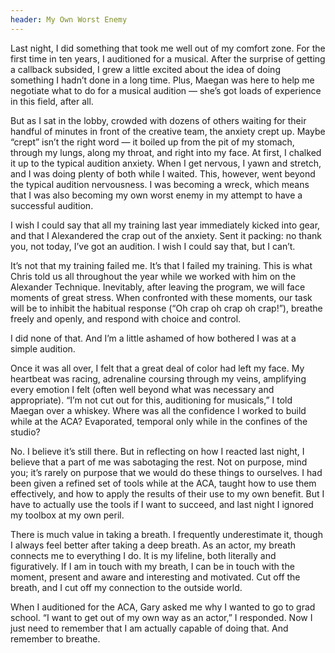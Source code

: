 ```yaml
---
header: My Own Worst Enemy
---
```


Last night, I did something that took me well out of my comfort zone. For the first time in ten years, I auditioned for a musical. After the surprise of getting a callback subsided, I grew a little excited about the idea of doing something I hadn’t done in a long time. Plus, Maegan was here to help me negotiate what to do for a musical audition — she’s got loads of experience in this field, after all.

But as I sat in the lobby, crowded with dozens of others waiting for their handful of minutes in front of the creative team, the anxiety crept up. Maybe “crept” isn’t the right word — it boiled up from the pit of my stomach, through my lungs, along my throat, and right into my face. At first, I chalked it up to the typical audition anxiety. When I get nervous, I yawn and stretch, and I was doing plenty of both while I waited. This, however, went beyond the typical audition nervousness. I was becoming a wreck, which means that I was also becoming my own worst enemy in my attempt to have a successful audition.

I wish I could say that all my training last year immediately kicked into gear, and that I Alexandered the crap out of the anxiety. Sent it packing: no thank you, not today, I’ve got an audition. I wish I could say that, but I can’t.

It’s not that my training failed me. It’s that I failed my training. This is what Chris told us all throughout the year while we worked with him on the Alexander Technique. Inevitably, after leaving the program, we will face moments of great stress. When confronted with these moments, our task will be to inhibit the habitual response (“Oh crap oh crap oh crap!”), breathe freely and openly, and respond with choice and control.

I did none of that. And I’m a little ashamed of how bothered I was at a simple audition.

Once it was all over, I felt that a great deal of color had left my face. My heartbeat was racing, adrenaline coursing through my veins, amplifying every emotion I felt (often well beyond what was necessary and appropriate). “I’m not cut out for this, auditioning for musicals,” I told Maegan over a whiskey. Where was all the confidence I worked to build while at the ACA? Evaporated, temporal only while in the confines of the studio?

No. I believe it’s still there. But in reflecting on how I reacted last night, I believe that a part of me was sabotaging the rest. Not on purpose, mind you; it’s rarely on purpose that we would do these things to ourselves. I had been given a refined set of tools while at the ACA, taught how to use them effectively, and how to apply the results of their use to my own benefit. But I have to actually use the tools if I want to succeed, and last night I ignored my toolbox at my own peril.

There is much value in taking a breath. I frequently underestimate it, though I always feel better after taking a deep breath. As an actor, my breath connects me to everything I do. It is my lifeline, both literally and figuratively. If I am in touch with my breath, I can be in touch with the moment, present and aware and interesting and motivated. Cut off the breath, and I cut off my connection to the outside world.

When I auditioned for the ACA, Gary asked me why I wanted to go to grad school. “I want to get out of my own way as an actor,” I responded. Now I just need to remember that I am actually capable of doing that. And remember to breathe.
